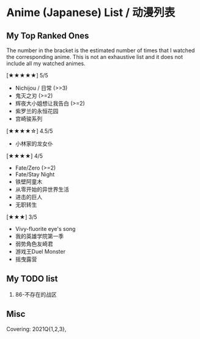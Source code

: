 Anime (Japanese) List / 动漫列表
===

## My Top Ranked Ones

The number in the bracket is the estimated number of
times that I watched the corresponding anime. This is
not an exhaustive list and it does not include all
my watched animes.

[★★★★★] 5/5

* Nichijou / 日常 (>>3)
* 鬼灭之刃 (>=2)
* 辉夜大小姐想让我告白 (>=2)
* 紫罗兰的永恒花园
* 宫崎骏系列

[★★★★☆] 4.5/5

* 小林家的龙女仆

[★★★★] 4/5

* Fate/Zero (>=2)
* Fate/Stay Night
* 铁壁阿童木
* 从零开始的异世界生活
* 进击的巨人
* 无职转生

[★★★] 3/5

* Vivy-fluorite eye's song
* 我的英雄学院第一季
* 弱势角色友崎君
* 游戏王Duel Monster
* 摇曳露营

## My TODO list

1. 86-不存在的战区

## Misc

Covering: 2021Q{1,2,3}, 
